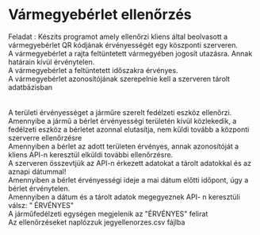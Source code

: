 # Vármegyebérlet ellenőrzés

Feladat :   Készits programot amely ellenőrzi kliens által beolvasott a vármegyebérlet QR kódjának érvényességét egy köszponti szerveren.<BR>
             A  vármegyebérlet a rajta feltüntetett vármegyében jogosít utazásra. Annak határain kívül érvénytelen. <BR>
             A vármegyebérlet a feltüntetett időszakra érvényes.<BR>
             A vármegyebérlet azonosítójának szerepelnie kell a szerveren tárolt adatbázisban <BR><BR><BR>
             A területi érvényességet a járműre szerelt fedélzeti eszköz ellenőrzi. <BR>
             Amennyibe a jármű a bérlet érvényességi területén kívül közlekedik, a fedélzeti eszköz a bérletet azonnal elutasítja, nem küldi tovább a központi szerverre ellenőrzésre<BR>
             Amennyiben a bérlet az adott területen érvényes, annak azonosítóját a kliens API-n keresztül elküldi további ellenőrzésre.<BR>
             A szerveren összevtjük az API-n érkezett adatokat a tárolt adatokkal és az aznapi dátummal!  <BR>
             Amennyiben a bérlet érvényességi ideje a mai dátum előtti időpont, úgy a bérlet érvénytelen. <BR>
             Amennyiben a dátum és a tárolt adatok megegyeznek  API- n keresztüli válsz: " ÉRVÉNYES" <BR>
             A járműfedélzeti egységen megjelenik az "ÉRVÉNYES" felirat <BR>
             Az ellenőrzéseket naplózzuk jegyellenorzes.csv fájlba<BR>
